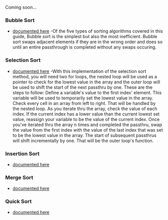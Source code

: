 Coming soon...

### Bubble Sort
- [documented here](https://guide.freecodecamp.org/algorithms/sorting-algorithms/bubble-sort/)
-Of the five types of sorting algorithms covered in this guide, Bubble sort is the simplest but 
also the most inefficient. Bubble sort swaps adjacent elements if they are in the wrong order and
does so until an entire passthrough is completed without any swaps occuring.

### Selection Sort
- [documented here](https://guide.freecodecamp.org/algorithms/sorting-algorithms/selection-sort)
-With this implementation of the selection sort method, you will need two for loops, the nested
loop will be used as a pointer to check for the lowest value in the array and the outer loop
will be used to shift the start of the next passthru by one.
These are the steps to follow:
Define a variable's value to the first index' element. This variable will be used to temporarily 
set the lowest value in the array. Check every cell in an array from left to right. That will be 
handled by the nested loop. As you iterate thru the array, check the value of each index. If the 
current index has a lower value than the current lowest set value, reassign your variable to be 
the value of the current index. Once you've iterated thru the array n times and completed the 
passthru, swap the value from the first index with the value of the last index that was set to be 
the lowest value in the array. The start of subsequent passthrus will shift incrementally by one. 
That will be the outer loop's function.

### Insertion Sort
- [documented here](https://guide.freecodecamp.org/algorithms/sorting-algorithms/insertion-sort)

### Merge Sort
- [documented here](https://guide.freecodecamp.org/algorithms/sorting-algorithms/merge-sort)

### Quick Sort
- [documented here](https://guide.freecodecamp.org/algorithms/sorting-algorithms/quick-sort)
